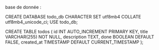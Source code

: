 base de donnée  :

CREATE DATABASE todo_db CHARACTER SET utf8mb4 COLLATE utf8mb4_unicode_ci;
USE todo_db;

CREATE TABLE todos (
  id INT AUTO_INCREMENT PRIMARY KEY,
  title VARCHAR(255) NOT NULL,
  description TEXT,
  done BOOLEAN DEFAULT FALSE,
  created_at TIMESTAMP DEFAULT CURRENT_TIMESTAMP
);
